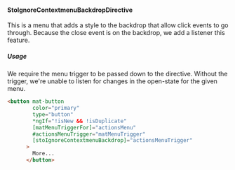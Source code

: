 #### StoIgnoreContextmenuBackdropDirective
This is a menu that adds a style to the backdrop that allow click events to go through.
Because the close event is on the backdrop, we add a listener this feature.

##### Usage
We require the menu trigger to be passed down to the directive. Without the trigger, we're unable to listen for changes in the open-state for the given menu.

```html
<button mat-button
        color="primary"
        type="button"
        *ngIf="!isNew && !isDuplicate"
        [matMenuTriggerFor]="actionsMenu"
        #actionsMenuTrigger="matMenuTrigger"
        [stoIgnoreContextmenuBackdrop]="actionsMenuTrigger"
      >
        More...
      </button>
```
